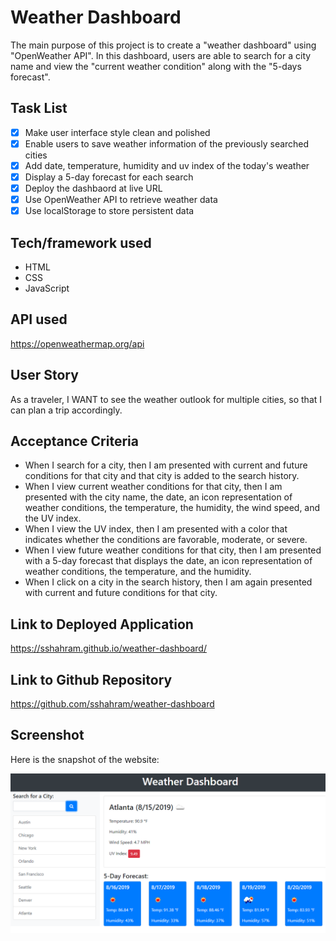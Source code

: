 # Weather Dashboard

The main purpose of this project is to create a "weather dashboard" using "OpenWeather API". In this dashboard, users are able to search for a city name and view the "current weather condition" along with the "5-days forecast".

## Task List

- [x] Make user interface style clean and polished
- [x] Enable users to save weather information of the previously searched cities
- [x] Add date, temperature, humidity and uv index of the today's weather
- [x] Display a 5-day forecast for each search
- [x] Deploy the dashbaord at live URL
- [x] Use OpenWeather API to retrieve weather data
- [x] Use localStorage to store persistent data

## Tech/framework used
* HTML
* CSS
* JavaScript

## API used

https://openweathermap.org/api

## User Story

As a traveler, I WANT to see the weather outlook for multiple cities, so that I can plan a trip accordingly.

## Acceptance Criteria

* When I search for a city, then I am presented with current and future conditions for that city and that city is added to the search history.
* When I view current weather conditions for that city, then I am presented with the city name, the date, an icon representation of weather conditions, the temperature, the humidity, the wind speed, and the UV index.
* When I view the UV index, then I am presented with a color that indicates whether the conditions are favorable, moderate, or severe.
* When I view future weather conditions for that city, then I am presented with a 5-day forecast that displays the date, an icon representation of weather conditions, the temperature, and the humidity.
* When I click on a city in the search history, then I am again presented with current and future conditions for that city.


## Link to Deployed Application
https://sshahram.github.io/weather-dashboard/

## Link to Github Repository
https://github.com/sshahram/weather-dashboard

## Screenshot
Here is the snapshot of the website:

![alt="weather-dashboard"](./assets/images/weather-dashboard-mockup.png)